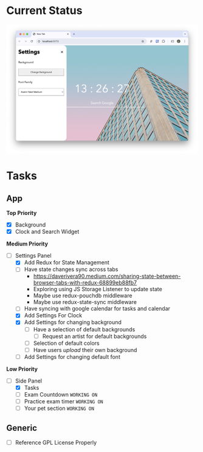# Current Status
![Current Screenshot](./current_screenshot.png)

# Tasks
## App
**Top Priority**
- [x] Background
- [x] Clock and Search Widget

**Medium Priority**
- [ ] Settings Panel
  - [x] Add Redux for State Management
  - [ ] Have state changes sync across tabs
    - https://daverivera90.medium.com/sharing-state-between-browser-tabs-with-redux-68899eb88fb7
    - Exploring using JS Storage Listener to update state
    - Maybe use redux-pouchdb middleware
    - Maybe use redux-state-sync middleware
  - [ ] Have syncing with google calendar for tasks and calendar
  - [x] Add Settings For Clock
  - [x] Add Settings for changing background
    - [ ] Have a selection of default backgrounds
      - [ ] Request an artist for default backgrounds
    - [ ] Selection of default colors
    - [ ] Have users *upload* their own background
  - [ ] Add Settings for changing default font

**Low Priority**
- [ ] Side Panel
  - [x] Tasks
  - [ ] Exam Countdown        `WORKING ON`
  - [ ] Practice exam timer   `WORKING ON`
  - [ ] Your pet section      `WORKING ON`

## Generic
- [ ] Reference GPL License Properly
